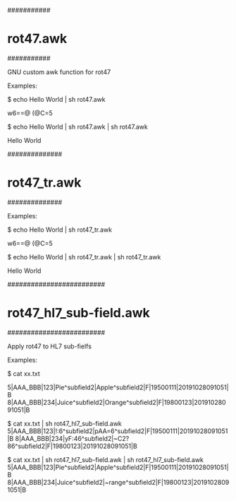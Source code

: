 ###########
# rot47.awk
###########

GNU custom awk function for rot47

Examples:

$ echo Hello World | sh rot47.awk

w6==@ (@C=5

$ echo Hello World | sh rot47.awk | sh rot47.awk

Hello World

##############
# rot47_tr.awk
##############

Examples:

$ echo Hello World | sh rot47_tr.awk

w6==@ (@C=5

$ echo Hello World | sh rot47_tr.awk | sh rot47_tr.awk

Hello World


#########################
# rot47_hl7_sub-field.awk
#########################

Apply rot47 to HL7 sub-fielfs

Examples:

$ cat xx.txt

5|AAA_BBB|123|Pie^subfield2|Apple^subfield2|F|19500111|20191028091051|B
8|AAA_BBB|234|Juice^subfield2|Orange^subfield2|F|19800123|20191028091051|B

$ cat xx.txt | sh rot47_hl7_sub-field.awk
5|AAA_BBB|123|!:6^subfield2|pAA=6^subfield2|F|19500111|20191028091051|B
8|AAA_BBB|234|yF:46^subfield2|~C2?86^subfield2|F|19800123|20191028091051|B

$ cat xx.txt | sh rot47_hl7_sub-field.awk | sh rot47_hl7_sub-field.awk
5|AAA_BBB|123|Pie^subfield2|Apple^subfield2|F|19500111|20191028091051|B
8|AAA_BBB|234|Juice^subfield2|~range^subfield2|F|19800123|20191028091051|B



